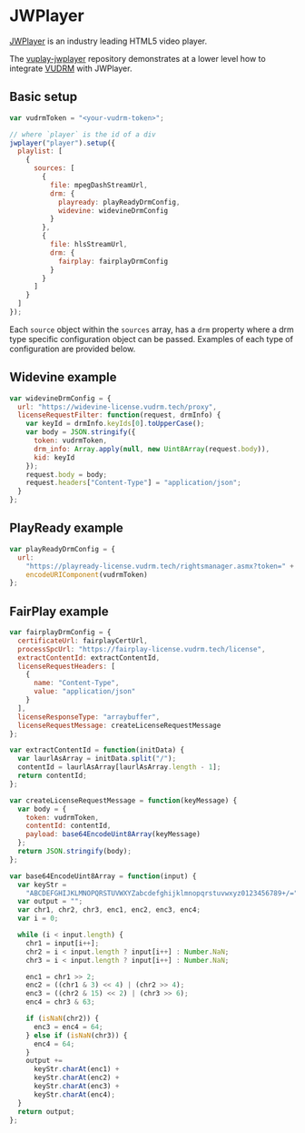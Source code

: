 # JWPlayer

[JWPlayer](https://jwplayer.com/) is an industry leading HTML5 video player.

The [vuplay-jwplayer](https://github.com/Vualto/vuplay-jwplayer) repository demonstrates at a lower level how to integrate [VUDRM](https://docs.vualto.com/projects/vudrm/en/latest/index.html) with JWPlayer.

## Basic setup

```javascript
var vudrmToken = "<your-vudrm-token>";

// where `player` is the id of a div
jwplayer("player").setup({
  playlist: [
    {
      sources: [
        {
          file: mpegDashStreamUrl,
          drm: {
            playready: playReadyDrmConfig,
            widevine: widevineDrmConfig
          }
        },
        {
          file: hlsStreamUrl,
          drm: {
            fairplay: fairplayDrmConfig
          }
        }
      ]
    }
  ]
});
```

Each `source` object within the `sources` array, has a `drm` property where a drm type specific configuration object can be passed. Examples of each type of configuration are provided below.

## Widevine example

```javascript
var widevineDrmConfig = {
  url: "https://widevine-license.vudrm.tech/proxy",
  licenseRequestFilter: function(request, drmInfo) {
    var keyId = drmInfo.keyIds[0].toUpperCase();
    var body = JSON.stringify({
      token: vudrmToken,
      drm_info: Array.apply(null, new Uint8Array(request.body)),
      kid: keyId
    });
    request.body = body;
    request.headers["Content-Type"] = "application/json";
  }
};
```

## PlayReady example

```javascript
var playReadyDrmConfig = {
  url:
    "https://playready-license.vudrm.tech/rightsmanager.asmx?token=" +
    encodeURIComponent(vudrmToken)
};
```

## FairPlay example

```javascript
var fairplayDrmConfig = {
  certificateUrl: fairplayCertUrl,
  processSpcUrl: "https://fairplay-license.vudrm.tech/license",
  extractContentId: extractContentId,
  licenseRequestHeaders: [
    {
      name: "Content-Type",
      value: "application/json"
    }
  ],
  licenseResponseType: "arraybuffer",
  licenseRequestMessage: createLicenseRequestMessage
};

var extractContentId = function(initData) {
  var laurlAsArray = initData.split("/");
  contentId = laurlAsArray[laurlAsArray.length - 1];
  return contentId;
};

var createLicenseRequestMessage = function(keyMessage) {
  var body = {
    token: vudrmToken,
    contentId: contentId,
    payload: base64EncodeUint8Array(keyMessage)
  };
  return JSON.stringify(body);
};

var base64EncodeUint8Array = function(input) {
  var keyStr =
    "ABCDEFGHIJKLMNOPQRSTUVWXYZabcdefghijklmnopqrstuvwxyz0123456789+/=";
  var output = "";
  var chr1, chr2, chr3, enc1, enc2, enc3, enc4;
  var i = 0;

  while (i < input.length) {
    chr1 = input[i++];
    chr2 = i < input.length ? input[i++] : Number.NaN;
    chr3 = i < input.length ? input[i++] : Number.NaN;

    enc1 = chr1 >> 2;
    enc2 = ((chr1 & 3) << 4) | (chr2 >> 4);
    enc3 = ((chr2 & 15) << 2) | (chr3 >> 6);
    enc4 = chr3 & 63;

    if (isNaN(chr2)) {
      enc3 = enc4 = 64;
    } else if (isNaN(chr3)) {
      enc4 = 64;
    }
    output +=
      keyStr.charAt(enc1) +
      keyStr.charAt(enc2) +
      keyStr.charAt(enc3) +
      keyStr.charAt(enc4);
  }
  return output;
};
```
